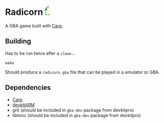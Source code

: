 # Radicorn ![Unicorn](./assets/unicorn.png)

A GBA game built with [Carp](https://github.com/carp-lang/Carp).

## Building

Has to be run twice after a `clean`...

```
make
```

Should produce a `radicorn.gba` file that can be played in a emulator or GBA.

## Dependencies

- [Carp](https://github.com/carp-lang/Carp)
- [devkitARM](https://devkitpro.org/wiki/Getting_Started)
- grit (should be included in `gba-dev` package from devkitpro)
- libtonc (should be included in `gba-dev` package from devkitpro)
